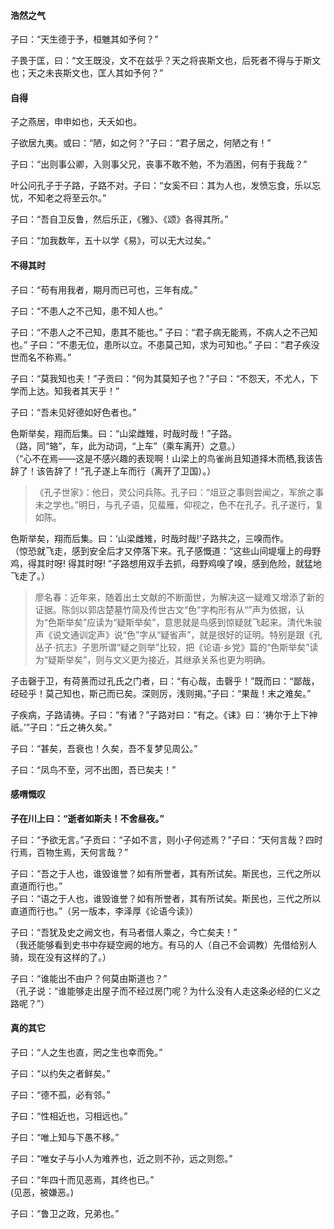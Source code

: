 
#### 浩然之气

子曰：“天生德于予，桓魋其如予何？”

子畏于匡，曰：“文王既没，文不在兹乎？天之将丧斯文也，后死者不得与于斯文也；天之未丧斯文也，匡人其如予何？”

#### 自得

子之燕居，申申如也，夭夭如也。

子欲居九夷。或曰：“陋，如之何？”子曰：“君子居之，何陋之有！”

子曰：“出则事公卿，入则事父兄，丧事不敢不勉，不为酒困，何有于我哉？”

叶公问孔子于子路，子路不对。子曰：“女奚不曰：其为人也，发愤忘食，乐以忘忧，不知老之将至云尔。”

子曰：“吾自卫反鲁，然后乐正，《雅》、《颂》各得其所。”

子曰：“加我数年，五十以学《易》，可以无大过矣。”

#### 不得其时

子曰：“苟有用我者，期月而已可也，三年有成。”

子曰：“不患人之不己知，患不知人也。”

子曰：“不患人之不己知，患其不能也。”
子曰：“君子病无能焉，不病人之不己知也。”
子曰：“不患无位，患所以立。不患莫己知，求为可知也。”
子曰：“君子疾没世而名不称焉。”

子曰：“莫我知也夫！”子贡曰：“何为其莫知子也？”子曰：“不怨天，不尤人，下学而上达。知我者其天乎！”

子曰：“吾未见好德如好色者也。”

色斯举矣，翔而后集。曰：“山梁雌雉，时哉时哉！”子路。   
（路，同“辂”，车，此为动词，“上车”（乘车离开）之意。）   
（“心不在焉——这是不感兴趣的表现啊！山梁上的鸟雀尚且知道择木而栖,我该告辞了！该告辞了！”孔子遂上车而行（离开了卫国）。） 
> 《孔子世家》：他日，灵公问兵陈。孔子曰：“俎豆之事则尝闻之，军旅之事未之学也。”明日，与孔子语，见蜚雁，仰视之，色不在孔子。孔子遂行，复如陈。   

色斯举矣，翔而后集。曰：‘山梁雌雉，时哉时哉!’子路共之，三嗅而作。    
（惊恐就飞走，感到安全后才又停落下来。孔子感慨道：“这些山间堤堰上的母野鸡，得其时呀! 得其时呀! ”子路想用双手去抓，母野鸡嗅了嗅，感到危险，就猛地飞走了。）
> 廖名春：近年来，随着出土文献的不断面世，为解决这一疑难又增添了新的证据。陈剑以郭店楚墓竹简及传世古文“色”字构形有从“”声为依据，认为“色斯举矣”应读为“疑斯举矣”，意思就是鸟感到惊疑就飞起来。清代朱骏声《说文通训定声》说“色”字从“疑省声”，就是很好的证明。特别是跟《孔丛子·抗志》子思所谓“疑之则举”比较，把《论语·乡党》篇的“色斯举矣”读为“疑斯举矣”，则与文义更为接近，其继承关系也更为明确。

子击磬于卫，有荷蒉而过孔氏之门者，曰：“有心哉，击磬乎！”既而曰：“鄙哉，硁硁乎！莫己知也，斯己而已矣。深则厉，浅则揭。”子曰：“果哉！末之难矣。”

子疾病，子路请祷。子曰：“有诸？”子路对曰：“有之。《诔》曰：‘祷尔于上下神祇。’”子曰：“丘之祷久矣。”

子曰：“甚矣，吾衰也！久矣，吾不复梦见周公。”

子曰：“凤鸟不至，河不出图，吾已矣夫！”

#### 感喟慨叹

**子在川上曰：“逝者如斯夫！不舍昼夜。”**

子曰：“予欲无言。”子贡曰：“子如不言，则小子何述焉？”子曰：“天何言哉？四时行焉，百物生焉，天何言哉？”

子曰：“吾之于人也，谁毁谁誉？如有所誉者，其有所试矣。斯民也，三代之所以直道而行也。”    
子曰：“语之于人也，谁毁谁誉？如有所誉者，其有所试矣。斯民也，三代之所以直道而行也。”（另一版本，李泽厚《论语今读》）

子曰：“吾犹及史之阙文也，有马者借人乘之，今亡矣夫！”    
（我还能够看到史书中存疑空阙的地方。有马的人（自己不会调教）先借给别人骑，现在没有这样的了。）

子曰：“谁能出不由户？何莫由斯道也？”   
（孔子说：“谁能够走出屋子而不经过房门呢？为什么没有人走这条必经的仁义之路呢？”）

#### 真的其它

子曰：“人之生也直，罔之生也幸而免。”

子曰：“以约失之者鲜矣。”

子曰：“德不孤，必有邻。”

子曰：“性相近也，习相远也。”

子曰：“唯上知与下愚不移。”

子曰：“唯女子与小人为难养也，近之则不孙，远之则怨。”

子曰：“年四十而见恶焉，其终也已。”    
(见恶，被嫌恶。)

子曰：“鲁卫之政，兄弟也。”  
